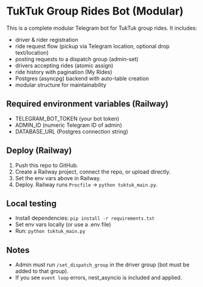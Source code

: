 # TukTuk Group Rides Bot (Modular)

This is a complete modular Telegram bot for TukTuk group rides.
It includes:
- driver & rider registration
- ride request flow (pickup via Telegram location, optional drop text/location)
- posting requests to a dispatch group (admin-set)
- drivers accepting rides (atomic assign)
- ride history with pagination (My Rides)
- Postgres (asyncpg) backend with auto-table creation
- modular structure for maintainability

## Required environment variables (Railway)
- TELEGRAM_BOT_TOKEN  (your bot token)
- ADMIN_ID            (numeric Telegram ID of admin)
- DATABASE_URL        (Postgres connection string)

## Deploy (Railway)
1. Push this repo to GitHub.
2. Create a Railway project, connect the repo, or upload directly.
3. Set the env vars above in Railway.
4. Deploy. Railway runs `Procfile` -> `python tuktuk_main.py`.

## Local testing
- Install dependencies: `pip install -r requirements.txt`
- Set env vars locally (or use a .env file)
- Run: `python tuktuk_main.py`

## Notes
- Admin must run `/set_dispatch_group` in the driver group (bot must be added to that group).
- If you see `event loop` errors, nest_asyncio is included and applied.
